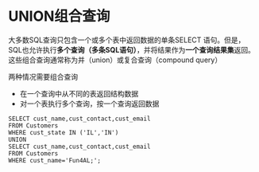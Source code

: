 # UNION组合查询

大多数SQL查询只包含一个或多个表中返回数据的单条SELECT 语句。但是，SQL也允许执行**多个查询（多条SQL语句）**，并将结果作为**一个查询结果集**返回。这些组合查询通常称为并（union）或复合查询（compound query）

两种情况需要组合查询

- 在一个查询中从不同的表返回结构数据
- 对一个表执行多个查询，按一个查询返回数据

```
SELECT cust_name,cust_contact,cust_email
FROM Customers
WHERE cust_state IN ('IL','IN')
UNION
SELECT cust_name,cust_contact,cust_email
FROM Customers
WHERE cust_name='Fun4AL;';
```

